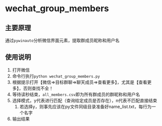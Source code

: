 # wechat_group_members

## 主要原理

通过`pywinauto`分析微信界面元素，提取群成员昵称和用户名

## 使用说明

1. 打开微信
2. 命令行执行`python wechat_group_members.py`
3. 根据提示打开【微信=>目标群聊=>聊天成员=>查看更多】，尤其是【查看更多】，否则查找不全！
4. 等待读秒结束，`all_members.csv`即为所有群成员的群昵称和用户名
5. 选择模式，y代表进行匹配（查询给定成员是否存在），n代表不匹配直接结束
   1. 若选择y，则事先应该在py文件同级目录准备好name_list.txt，每行为一个名字
6. 输出结果

